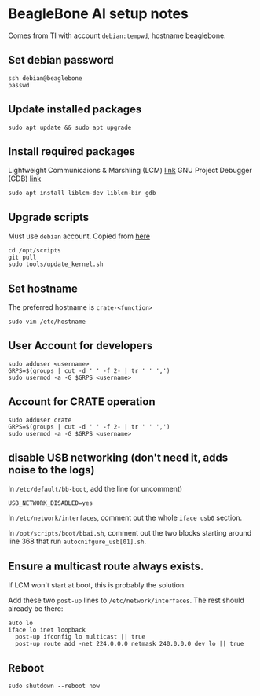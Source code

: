 # BeagleBone AI setup notes

Comes from TI with account `debian:tempwd`, hostname beaglebone.

## Set debian password

    ssh debian@beaglebone
    passwd

## Update installed packages

    sudo apt update && sudo apt upgrade

## Install required packages

Lightweight Communicaions & Marshling (LCM) [link](https://lcm-proj.github.io/)
GNU Project Debugger (GDB) [link](https://www.gnu.org/software/gdb/)

    sudo apt install liblcm-dev liblcm-bin gdb

## Upgrade scripts

Must use `debian` account. Copied from [here](https://beagleboard.org/upgrade)

    cd /opt/scripts
    git pull
    sudo tools/update_kernel.sh

## Set hostname

The preferred hostname is `crate-<function>`

    sudo vim /etc/hostname

## User Account for developers

    sudo adduser <username>
    GRPS=$(groups | cut -d ' ' -f 2- | tr ' ' ',')
    sudo usermod -a -G $GRPS <username>

## Account for CRATE operation

    sudo adduser crate
    GRPS=$(groups | cut -d ' ' -f 2- | tr ' ' ',')
    sudo usermod -a -G $GRPS <username>

## disable USB networking (don't need it, adds noise to the logs)

In `/etc/default/bb-boot`, add the line (or uncomment)

    USB_NETWORK_DISABLED=yes

In `/etc/network/interfaces`, comment out the whole `iface usb0` section.

In `/opt/scripts/boot/bbai.sh`, comment out the two blocks starting around line
368 that run `autocnifgure_usb[01].sh`.

## Ensure a multicast route always exists.
If LCM won't start at boot, this is probably the solution.

Add these two `post-up` lines to `/etc/network/interfaces`. The rest should
already be there:

    auto lo
    iface lo inet loopback
      post-up ifconfig lo multicast || true
      post-up route add -net 224.0.0.0 netmask 240.0.0.0 dev lo || true


## Reboot

    sudo shutdown --reboot now
